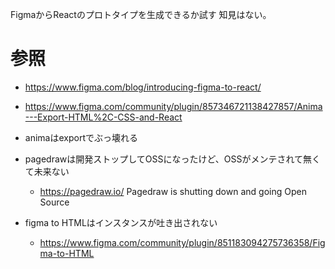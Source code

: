 FigmaからReactのプロトタイプを生成できるか試す
知見はない。

# 参照
- https://www.figma.com/blog/introducing-figma-to-react/
- https://www.figma.com/community/plugin/857346721138427857/Anima---Export-HTML%2C-CSS-and-React

- animaはexportでぶっ壊れる
- pagedrawは開発ストップしてOSSになったけど、OSSがメンテされて無くて未来ない
  - https://pagedraw.io/ Pagedraw is shutting down and going Open Source
- figma to HTMLはインスタンスが吐き出されない
  - https://www.figma.com/community/plugin/851183094275736358/Figma-to-HTML